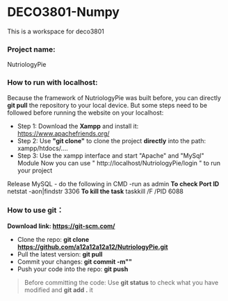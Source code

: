 # DECO3801-Numpy
This is a  workspace for deco3801

### Project name:
NutriologyPie

### How to run with localhost:
Because the framework of NutriologyPie was built before, you can directly **git pull** the repository to your local device.
But some steps need to be followed before running the website on your localhost:
* Step 1: Download the **Xampp** and install it: https://www.apachefriends.org/
* Step 2: Use **"git clone"** to clone the project **directly** into the path: xampp/htdocs/....
* Step 3: Use the xampp interface and start "Apache" and "MySql" Module
Now you can use " http://localhost/NutriologyPie/login " to run your project

Release MySQL -  do the following in CMD -run as admin
**To check Port ID**
netstat  -aon|findstr 3306
**To kill the task**
taskkill /F /PID 6088


### How to use git：
**Download link: https://git-scm.com/**
* Clone the repo: **git clone https://github.com/a12a12a12a12/NutriologyPie.git**
* Pull the latest version: **git pull**
* Commit your changes: **git commit -m""**
* Push your code into the repo: **git push**
> Before committing the code: Use **git status** to check what you have modified and **git add .** it


